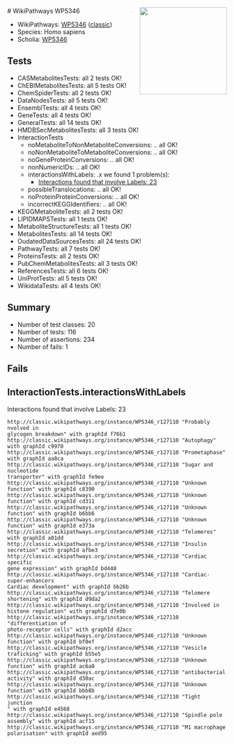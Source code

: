 <img style="float: right; width: 200px" src="https://upload.wikimedia.org/wikipedia/commons/thumb/8/83/Wplogo_with_text_500.png/640px-Wplogo_with_text_500.png" />
# WikiPathways WP5346

* WikiPathways: [WP5346](https://wikipathways.org/pathways/WP5346) ([classic](https://classic.wikipathways.org/instance/WP5346))
* Species: Homo sapiens
* Scholia: [WP5346](https://scholia.toolforge.org/wikipathways/WP5346)
## Tests
* CASMetabolitesTests: all 2 tests OK!
* ChEBIMetabolitesTests: all 5 tests OK!
* ChemSpiderTests: all 2 tests OK!
* DataNodesTests: all 5 tests OK!
* EnsemblTests: all 4 tests OK!
* GeneTests: all 4 tests OK!
* GeneralTests: all 14 tests OK!
* HMDBSecMetabolitesTests: all 3 tests OK!
* InteractionTests
    * noMetaboliteToNonMetaboliteConversions: .. all OK!
    * noNonMetaboliteToMetaboliteConversions: .. all OK!
    * noGeneProteinConversions: .. all OK!
    * nonNumericIDs: .. all OK!
    * interactionsWithLabels: .x we found 1 problem(s):
        * [Interactions found that involve Labels: 23](#fe97a8da)
    * possibleTranslocations: .. all OK!
    * noProteinProteinConversions: .. all OK!
    * incorrectKEGGIdentifiers: .. all OK!
* KEGGMetaboliteTests: all 2 tests OK!
* LIPIDMAPSTests: all 1 tests OK!
* MetaboliteStructureTests: all 1 tests OK!
* MetabolitesTests: all 14 tests OK!
* OudatedDataSourcesTests: all 24 tests OK!
* PathwayTests: all 7 tests OK!
* ProteinsTests: all 2 tests OK!
* PubChemMetabolitesTests: all 3 tests OK!
* ReferencesTests: all 6 tests OK!
* UniProtTests: all 5 tests OK!
* WikidataTests: all 4 tests OK!


## Summary

* Number of test classes: 20
* Number of tests: 116
* Number of assertions: 234
* Number of fails: 1

## Fails

<a name="fe97a8da" />

## InteractionTests.interactionsWithLabels

Interactions found that involve Labels: 23
```
http://classic.wikipathways.org/instance/WP5346_r127110 "Probably nvolved in
glycogen breakdown" with graphId f76b1
http://classic.wikipathways.org/instance/WP5346_r127110 "Autophagy" with graphId c9970
http://classic.wikipathways.org/instance/WP5346_r127110 "Prometaphase" with graphId aa8ca
http://classic.wikipathways.org/instance/WP5346_r127110 "Sugar and nucleotide
transporter" with graphId fe9ee
http://classic.wikipathways.org/instance/WP5346_r127110 "Unknown function" with graphId c8390
http://classic.wikipathways.org/instance/WP5346_r127110 "Unknown function" with graphId cd311
http://classic.wikipathways.org/instance/WP5346_r127110 "Unknown function" with graphId b6bb6
http://classic.wikipathways.org/instance/WP5346_r127110 "Unknown function" with graphId e373a
http://classic.wikipathways.org/instance/WP5346_r127110 "Telomeres" with graphId a01dd
http://classic.wikipathways.org/instance/WP5346_r127110 "Insulin secretion" with graphId afbe3
http://classic.wikipathways.org/instance/WP5346_r127110 "Cardiac specific 
gene expression" with graphId bd448
http://classic.wikipathways.org/instance/WP5346_r127110 "Cardiac-super-enhancers
Cardiac development" with graphId bb26b
http://classic.wikipathways.org/instance/WP5346_r127110 "Telomere shortening" with graphId d9da2
http://classic.wikipathways.org/instance/WP5346_r127110 "Involved in 
histone regulation" with graphId d7e0b
http://classic.wikipathways.org/instance/WP5346_r127110 "differentiation of 
photo-receptor cells" with graphId d2acc
http://classic.wikipathways.org/instance/WP5346_r127110 "Unknown function" with graphId bf0ef
http://classic.wikipathways.org/instance/WP5346_r127110 "Vesicle traficking" with graphId b55e5
http://classic.wikipathways.org/instance/WP5346_r127110 "Unknown function" with graphId ac6a0
http://classic.wikipathways.org/instance/WP5346_r127110 "antibacterial activity" with graphId d30ac
http://classic.wikipathways.org/instance/WP5346_r127110 "Unknown function" with graphId bbb8b
http://classic.wikipathways.org/instance/WP5346_r127110 "Tight junction
" with graphId e4568
http://classic.wikipathways.org/instance/WP5346_r127110 "Spindle pole assembly" with graphId acf15
http://classic.wikipathways.org/instance/WP5346_r127110 "M1 macrophage polarisation" with graphId aed95
```

